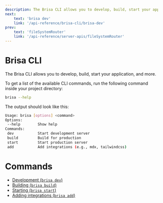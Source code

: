 ```yaml
---
description: The Brisa CLI allows you to develop, build, start your application, and more.
next: 
    text: 'brisa dev'
    link: '/api-reference/brisa-cli/brisa-dev'
prev: 
    text: 'fileSystemRouter'
    link: '/api-reference/server-apis/fileSystemRouter'
---
```


# Brisa CLI

The Brisa CLI allows you to develop, build, start your application, and more.

To get a list of the available CLI commands, run the following command inside your project directory:

```sh
brisa --help
```

The output should look like this:

```sh
Usage: brisa [options] <command>
Options:
 --help        Show help
Commands:
 dev           Start development server
 build         Build for production
 start         Start production server
 add           Add integrations (e.g., mdx, tailwindcss)
 ```

# Commands

- [Development (`brisa dev`)](/api-reference/brisa-cli/brisa-dev)
- [Building (`brisa build`)](/api-reference/brisa-cli/brisa-build)
- [Starting (`brisa start`)](/api-reference/brisa-cli/brisa-start)
- [Adding integrations (`brisa add`)](/api-reference/brisa-cli/brisa-add)

